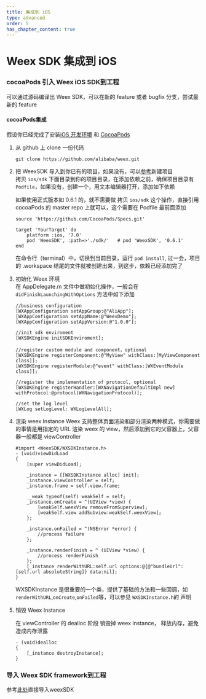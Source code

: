 ```yaml
---
title: 集成到 iOS
type: advanced
order: 5
has_chapter_content: true
---
```


# Weex SDK 集成到 iOS

### cocoaPods 引入 Weex iOS SDK到工程

可以通过源码编译出 Weex SDK，可以在新的 feature 或者 bugfix 分支，尝试最新的 feature
#### cocoaPods集成

  假设你已经完成了安装[iOS 开发环境](https://developer.apple.com/library/ios/documentation/IDEs/Conceptual/AppStoreDistributionTutorial/Setup/Setup.html) 和 [CocoaPods](https://guides.cocoapods.org/using/getting-started.html)

1. 从 github 上 clone 一份代码    
   
   ```
   git clone https://github.com/alibaba/weex.git
   ```

2. 把 WeexSDK 导入到你已有的项目，如果没有，可以[参考](https://developer.apple.com/library/ios/documentation/IDEs/Conceptual/AppStoreDistributionTutorial/Setup/Setup.html)新建项目  
   拷贝 `ios/sdk` 下面目录到你的项目目录，在添加依赖之前，确保项目目录有 `Podfile`，如果没有，创建一个，用文本编辑器打开，添加如下依赖

    如果使用正式版本如 0.6.1 的，就不需要做  拷贝 `ios/sdk` 这个操作，直接引用 cocoaPods 的 master repo 上就可以，这个需要在 Podfile 最前面添加

    ```
    source 'https://github.com/CocoaPods/Specs.git'
    ```

    ```object-c
    target 'YourTarget' do
        platform :ios, '7.0' 
        pod 'WeexSDK', :path=>'./sdk/'   # pod 'WeexSDK', '0.6.1'
    end
    ```

    在命令行（terminal）中，切换到当前目录，运行 `pod install`, 过一会，项目的 .workspace 结尾的文件就被创建出来，到这步，依赖已经添加完了

3. 初始化 Weex 环境  
   在 AppDelegate.m 文件中做初始化操作，一般会在 `didFinishLaunchingWithOptions` 方法中如下添加
   
   ```object-c
   //business configuration
   [WXAppConfiguration setAppGroup:@"AliApp"];
   [WXAppConfiguration setAppName:@"WeexDemo"];
   [WXAppConfiguration setAppVersion:@"1.0.0"];
   
   //init sdk enviroment   
   [WXSDKEngine initSDKEnviroment];
   
   //register custom module and component，optional
   [WXSDKEngine registerComponent:@"MyView" withClass:[MyViewComponent class]];
   [WXSDKEngine registerModule:@"event" withClass:[WXEventModule class]];
   
   //register the implementation of protocol, optional
   [WXSDKEngine registerHandler:[WXNavigationDefaultImpl new] withProtocol:@protocol(WXNavigationProtocol)];
   
   //set the log level    
   [WXLog setLogLevel: WXLogLevelAll];
   ```

4. 渲染 weex Instance
   Weex 支持整体页面渲染和部分渲染两种模式，你需要做的事情是用指定的 URL 渲染 weex 的 view，然后添加到它的父容器上，父容器一般都是 viewController
   
   ```object-c
   #import <WeexSDK/WXSDKInstance.h>
   - (void)viewDidLoad 
   {
       [super viewDidLoad];
   
       _instance = [[WXSDKInstance alloc] init];
       _instance.viewController = self;
       _instance.frame = self.view.frame; 
   
       __weak typeof(self) weakSelf = self;
       _instance.onCreate = ^(UIView *view) {
           [weakSelf.weexView removeFromSuperview];
           [weakSelf.view addSubview:weakSelf.weexView];
       };
   
       _instance.onFailed = ^(NSError *error) {
           //process failure
       };
   
       _instance.renderFinish = ^ (UIView *view) {
           //process renderFinish
       };
       [_instance renderWithURL:self.url options:@{@"bundleUrl":[self.url absoluteString]} data:nil];
   }
   ```
   
   WXSDKInstance 是很重要的一个类，提供了基础的方法和一些回调，如`renderWithURL`,`onCreate`,`onFailed`等，可以参见 `WXSDKInstance.h`的  声明

5. 销毁 Weex Instance

   在 viewController 的 dealloc 阶段 销毁掉 weex instance， 释放内存，避免造成内存泄露
   
   ```object-c
   - (void)dealloc
   {
       [_instance destroyInstance];
   }
   ```
   
### 导入 Weex SDK framework到工程

  参考[此处](https://open.taobao.com/doc2/detail?spm=a219a.7629140.0.0.tFddsV&&docType=1&articleId=104829)直接导入weexSDK
